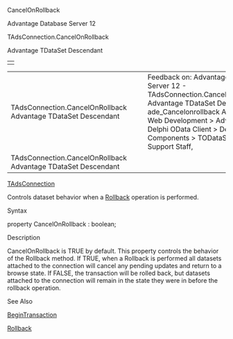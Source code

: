 CancelOnRollback




Advantage Database Server 12  

TAdsConnection.CancelOnRollback

Advantage TDataSet Descendant

|  |
| --- |
|  |

|  |  |  |  |  |
| --- | --- | --- | --- | --- |
| TAdsConnection.CancelOnRollback  Advantage TDataSet Descendant |  |  | Feedback on: Advantage Database Server 12 - TAdsConnection.CancelOnRollback Advantage TDataSet Descendant ade\_Cancelonrollback Advantage Web Development > Advantage Delphi OData Client > Delphi OData Components > TODataSet / Dear Support Staff, |  |
| TAdsConnection.CancelOnRollback  Advantage TDataSet Descendant |  |  |  |  |

[TAdsConnection](ade_tadsconnection_7.htm)

Controls dataset behavior when a [Rollback](ade_rollback.htm) operation is performed.

Syntax

property CancelOnRollback : boolean;

Description

CancelOnRollback is TRUE by default. This property controls the behavior of the Rollback method. If TRUE, when a Rollback is performed all datasets attached to the connection will cancel any pending updates and return to a browse state. If FALSE, the transaction will be rolled back, but datasets attached to the connection will remain in the state they were in before the rollback operation.

See Also

[BeginTransaction](ade_begintransaction.htm)

[Rollback](ade_rollback.htm)
